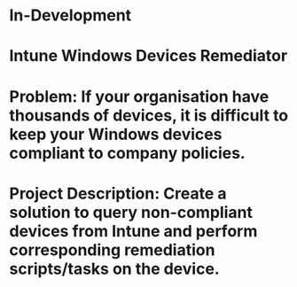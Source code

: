 # In-Development
# Intune Windows Devices Remediator
# Problem: If your organisation have thousands of devices, it is difficult to keep your Windows devices compliant to company policies.
# Project Description: Create a solution to query non-compliant devices from Intune and perform corresponding remediation scripts/tasks on the device.

